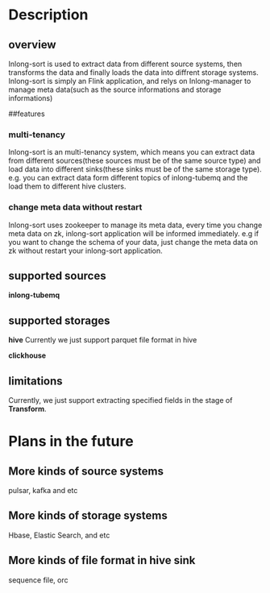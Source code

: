 # Description
## overview
Inlong-sort is used to extract data from different source systems, then transforms the data and finally loads the data into diffrent storage systems.
Inlong-sort is simply an Flink application, and relys on Inlong-manager to manage meta data(such as the source informations and storage informations)

##features
### multi-tenancy
Inlong-sort is an multi-tenancy system, which means you can extract data from different sources(these sources must be of the same source type) and load data into different sinks(these sinks must be of the same storage type).
e.g. you can extract data form different topics of inlong-tubemq and the load them to different hive clusters.

### change meta data without restart
Inlong-sort uses zookeeper to manage its meta data, every time you change meta data on zk, inlong-sort application will be informed immediately.
e.g if you want to change the schema of your data, just change the meta data on zk without restart your inlong-sort application.

## supported sources
**inlong-tubemq**

## supported storages
**hive**
Currently we just support parquet file format in hive

**clickhouse**

## limitations
Currently, we just support extracting specified fields in the stage of **Transform**.

# Plans in the future
## More kinds of source systems
pulsar, kafka and etc

## More kinds of storage systems
Hbase, Elastic Search, and etc

## More kinds of file format in hive sink
sequence file, orc
